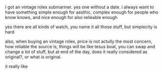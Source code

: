 I got an vintage rolex submariner. 
yes one without a date.
i always want to have something simple enough for aesthic, complex enough for people who know knows, and nice enough for 
also relieable enough

yes there are all kinds of watch, you name it all those stuff, but 
simplecity is hard

also, when buying an vintage rolex, price is not actully the most concern, how reliable the source is, things will be like tesus boat, you can swap and change a lot of stuff, but at end of the day, does it really considered as original?, or what is original.

it really like 